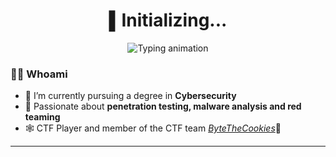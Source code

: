 <h1 align="center">▌Initializing...</h1>

<p align="center">
  <img src="https://readme-typing-svg.herokuapp.com?font=Fira+Code&size=18&pause=1000&color=A259FF&center=true&vCenter=true&width=500&lines=└─[ShackWove@localhost]─$+Analyzing+binary...;└─[ShackWove@localhost]─$+Debugging+binary...;└─[ShackWove@localhost]─$+...;└─[ShackWove@localhost]─$+Exploit!" alt="Typing animation" />
</p>




### 🕵️‍♂️ Whoami

- 🔐 I’m currently pursuing a degree in **Cybersecurity**
- 🧠 Passionate about **penetration testing, malware analysis and red teaming**
- 🕸️ CTF Player and member of the CTF team [*ByteTheCookies*]([https://github.com/ByteTheCookies](https://bytethecookies.github.io/))🍪

---
<!--
### 📈 GitHub Stats

<p align="center">
  <img src="https://github-readme-stats.vercel.app/api?username=ShackWove&show_icons=true&theme=tokyonight" height="165"/>
  <img src="https://github-readme-stats.vercel.app/api/top-langs/?username=ShackWove&layout=compact&theme=tokyonight" height="165"/>
</p>

---
-->
